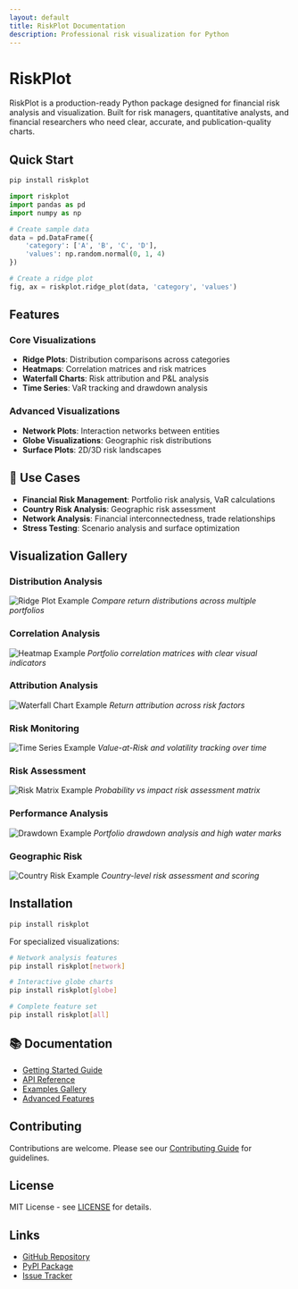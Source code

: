 ```yaml
---
layout: default
title: RiskPlot Documentation
description: Professional risk visualization for Python
---
```


# RiskPlot

RiskPlot is a production-ready Python package designed for financial risk analysis and visualization. Built for risk managers, quantitative analysts, and financial researchers who need clear, accurate, and publication-quality charts.


## Quick Start

```bash
pip install riskplot
```

```python
import riskplot
import pandas as pd
import numpy as np

# Create sample data
data = pd.DataFrame({
    'category': ['A', 'B', 'C', 'D'],
    'values': np.random.normal(0, 1, 4)
})

# Create a ridge plot
fig, ax = riskplot.ridge_plot(data, 'category', 'values')
```

## Features

### Core Visualizations
- **Ridge Plots**: Distribution comparisons across categories
- **Heatmaps**: Correlation matrices and risk matrices
- **Waterfall Charts**: Risk attribution and P&L analysis
- **Time Series**: VaR tracking and drawdown analysis

### Advanced Visualizations
- **Network Plots**: Interaction networks between entities
- **Globe Visualizations**: Geographic risk distributions
- **Surface Plots**: 2D/3D risk landscapes

## 🎯 Use Cases

- **Financial Risk Management**: Portfolio risk analysis, VaR calculations
- **Country Risk Analysis**: Geographic risk assessment
- **Network Analysis**: Financial interconnectedness, trade relationships
- **Stress Testing**: Scenario analysis and surface optimization

## Visualization Gallery

### Distribution Analysis
![Ridge Plot Example](assets/images/ridge_plot_example.png)
*Compare return distributions across multiple portfolios*

### Correlation Analysis
![Heatmap Example](assets/images/heatmap_example.png)
*Portfolio correlation matrices with clear visual indicators*

### Attribution Analysis
![Waterfall Chart Example](assets/images/waterfall_example.png)
*Return attribution across risk factors*

### Risk Monitoring
![Time Series Example](assets/images/timeseries_example.png)
*Value-at-Risk and volatility tracking over time*

### Risk Assessment
![Risk Matrix Example](assets/images/risk_matrix_example.png)
*Probability vs impact risk assessment matrix*

### Performance Analysis
![Drawdown Example](assets/images/drawdown_example.png)
*Portfolio drawdown analysis and high water marks*

### Geographic Risk
![Country Risk Example](assets/images/country_risk_example.png)
*Country-level risk assessment and scoring*

## Installation

```bash
pip install riskplot
```

For specialized visualizations:
```bash
# Network analysis features
pip install riskplot[network]

# Interactive globe charts
pip install riskplot[globe]

# Complete feature set
pip install riskplot[all]
```

## 📚 Documentation

- [Getting Started Guide](guides/getting-started)
- [API Reference](api/)
- [Examples Gallery](examples/)
- [Advanced Features](guides/advanced-features)

## Contributing

Contributions are welcome. Please see our [Contributing Guide](https://github.com/OwenDinsmore/riskplot/blob/main/CONTRIBUTING.md) for guidelines.

## License

MIT License - see [LICENSE](https://github.com/OwenDinsmore/riskplot/blob/main/LICENSE) for details.

## Links

- [GitHub Repository](https://github.com/OwenDinsmore/riskplot)
- [PyPI Package](https://pypi.org/project/riskplot/)
- [Issue Tracker](https://github.com/OwenDinsmore/riskplot/issues)